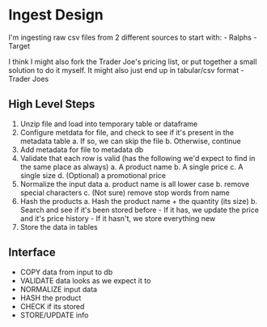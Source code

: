 # Ingest Design

I'm ingesting raw csv files from 2 different sources to start with:
    - Ralphs
    - Target

I think I might also fork the Trader Joe's pricing list, or put together a small solution to do it myself. It might also just end up in tabular/csv format
    - Trader Joes

## High Level Steps

1. Unzip file and load into temporary table or dataframe
2. Configure metdata for file, and check to see if it's present in the metadata table
    a. If so, we can skip the file
    b. Otherwise, continue
3. Add metadata for file to metadata db
4. Validate that each row is valid (has the following we'd expect to find in the same place as always)
    a. A product name 
    b. A single price
    c. A single size
    d. (Optional) a promotional price
5. Normalize the input data
    a. product name is all lower case
    b. remove special characters
    c. (Not sure) remove stop words from name
6. Hash the products
    a. Hash the product name + the quantity (its size)
    b. Search and see if it's been stored before
        - If it has, we update the price and it's price history
        - If it hasn't, we store everything new
7. Store the data in tables  

## Interface

- COPY data from input to db
- VALIDATE data looks as we expect it to
- NORMALIZE input data
- HASH the product
- CHECK if its stored
- STORE/UPDATE info